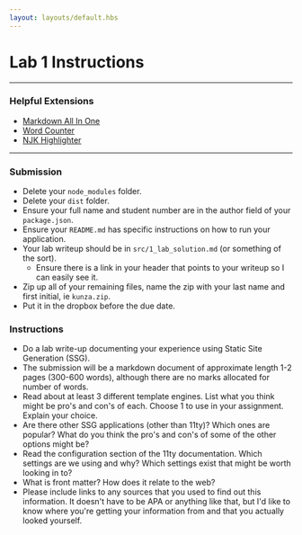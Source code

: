 ```yaml
---
layout: layouts/default.hbs
---
```

# Lab 1 Instructions
---

### Helpful Extensions

-   [Markdown All In One](https://marketplace.visualstudio.com/items?itemName=yzhang.markdown-all-in-one)
-   [Word Counter](https://marketplace.visualstudio.com/items?itemName=Ludwig.wordcounter)
-   [NJK Highlighter](https://marketplace.visualstudio.com/items?itemName=eseom.nunjucks-template)
---

### Submission

-   Delete your `node_modules` folder.
-   Delete your `dist` folder.
-   Ensure your full name and student number are in the author field of your `package.json`.
-   Ensure your `README.md` has specific instructions on how to run your application.
-   Your lab writeup should be in `src/1_lab_solution.md` (or something of the sort).
    -   Ensure there is a link in your header that points to your writeup so I can easily see it.
-   Zip up all of your remaining files, name the zip with your last name and first initial, ie `kunza.zip`.
-   Put it in the dropbox before the due date.

### Instructions

-   Do a lab write-up documenting your experience using Static Site Generation (SSG).
-   The submission will be a markdown document of approximate length 1-2 pages (300-600 words), although there are no marks allocated for number of words. 
-   Read about at least 3 different template engines.  List what you think might be pro's and con's of each.  Choose 1 to use in your assignment.  Explain your choice.
-   Are there other SSG applications (other than 11ty)?  Which ones are popular?  What do you think the pro's and con's of some of the other options might be?
-   Read the configuration section of the 11ty documentation.  Which settings are we using and why?  Which settings exist that might be worth looking in to?
-   What is front matter?  How does it relate to the web?
-   Please include links to any sources that you used to find out this information.  It doesn't have to be APA or anything like that, but I'd like to know where you're getting your information from and that you actually looked yourself.